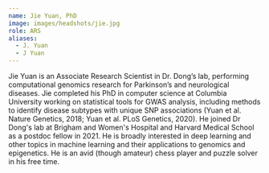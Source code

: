 ```yaml
---
name: Jie Yuan, PhD
image: images/headshots/jie.jpg
role: ARS
aliases:
  - J. Yuan
  - J Yuan
---
```


Jie Yuan is an Associate Research Scientist in Dr. Dong’s lab, performing computational genomics research for Parkinson’s and neurological diseases. Jie completed his PhD in computer science at Columbia University working on statistical tools for GWAS analysis, including methods to identify disease subtypes with unique SNP associations (Yuan et al. Nature Genetics, 2018; Yuan et al. PLoS Genetics, 2020). He joined Dr Dong's lab at Brigham and Women's Hospital and Harvard Medical School as a postdoc fellow in 2021. He is broadly interested in deep learning and other topics in machine learning and their applications to genomics and epigenetics. He is an avid (though amateur) chess player and puzzle solver in his free time.



















